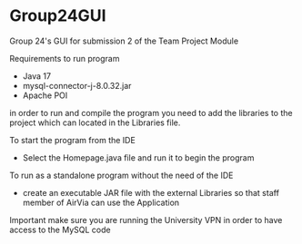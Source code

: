 # Group24GUI
Group 24's GUI for submission 2 of the Team Project Module

Requirements to run program
- Java 17
- mysql-connector-j-8.0.32.jar
- Apache POI

in order to run and compile the program you need to add the libraries to the project which can located in the Libraries file.

To start the program from the IDE
- Select the Homepage.java file and run it to begin the program

To run as a standalone program without the need of the IDE
- create an executable JAR file with the external Libraries so that staff member of AirVia can use the Application

Important make sure you are running the University VPN in order to have access to the MySQL code